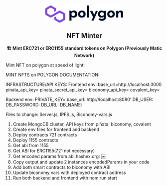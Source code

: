 <p align="center"><img src="client/public/logo.svg" align="center" width="250"></p>
<h2 align="center">NFT Minter</h2>

<p align="center"><b>🏗️ Mint ERC721 or ERC1155 standard tokens on Polygon (Previously Matic Network)</b></p>

Mint NFT on polygon at speed of light!

MINT NFTS on POLYGON DOCUMENTATION:

INFRASTRUCTURE/API KEYS:
Frontend env:
base_url=http://localhost:3000
pinata_api_key=
pinata_secret_api_key=
biconomy_api_key=
covalent_key=

Backend env:
PRIVATE_KEY=
base_url:'http://localhost:8080'
DB_USER:
DB_PASSWORD:
DB_URL:
DB_NAME:


Files to change:
Server.js, IPFS.js, Biconomy-vars.js

1. Create MongoDB cluster, API keys from piñata, biconomy, covalent
2. Create env files for frontend and backend
3. Deploy contracts 721 contracts
4. Deploy 1155 contracts
5. Get abi from 1155
6. Get ABI for ERC1155(721 not necessary)
7. Get encoded params from  abi.hashex.org: 
￼
8. Copy output and update 2 instances encodedParams in your code
9. Add both smart contracts to biconomy with ABI
10. Update biconomy vars with deployed contract address
11. Run both backend and frontend with nom run start

